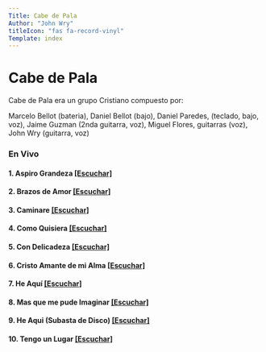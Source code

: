 ```yaml
---
Title: Cabe de Pala
Author: "John Wry"
titleIcon: "fas fa-record-vinyl"
Template: index
---
```


# Cabe de Pala

Cabe de Pala era un grupo Cristiano compuesto por:

Marcelo Bellot (bateria), Daniel Bellot (bajo), Daniel Paredes, (teclado, bajo, voz), Jaime Guzman (2nda guitarra, voz), Miguel Flores, guitarras (voz), John Wry (guitarra, voz)

### En Vivo

#### 1. Aspiro Grandeza [[Escuchar]](https://cloud.cc3d.org/index.php/s/jFgXidFL9Y6broS)

#### 2. Brazos de Amor [[Escuchar]](https://cloud.cc3d.org/index.php/s/FW9ppfPsBfm4Hye)

#### 3. Caminare [[Escuchar]](https://cloud.cc3d.org/index.php/s/sgBsxKPP9yqtijY)

#### 4. Como Quisiera [[Escuchar]](https://cloud.cc3d.org/index.php/s/goF8RMajRaYBiJq)

#### 5. Con Delicadeza [[Escuchar]](https://cloud.cc3d.org/index.php/s/afDR7Bj8jxBpss8)

#### 6. Cristo Amante de mi Alma [[Escuchar]](https://cloud.cc3d.org/index.php/s/ij7pstqRdJrecLz)

#### 7. He Aquí [[Escuchar]](https://cloud.cc3d.org/index.php/s/bnc5FCLZC9QkCgj)

#### 8. Mas que me pude Imaginar [[Escuchar]](https://cloud.cc3d.org/index.php/s/kPypERxRHmsxcic)

#### 9. He Aqui (Subasta de Disco) [[Escuchar]](https://cloud.cc3d.org/index.php/s/MHn3k4kYqPKwiRw)

#### 10. Tengo un Lugar [[Escuchar]](https://cloud.cc3d.org/index.php/s/yww3975NbMJykPk)


